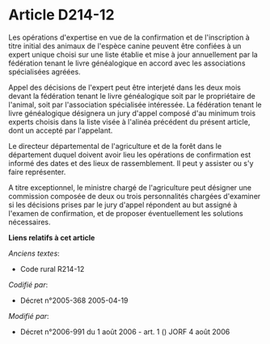 # Article D214-12

Les opérations d'expertise en vue de la confirmation et de l'inscription à titre initial des animaux de l'espèce canine
peuvent être confiées à un expert unique choisi sur une liste établie et mise à jour annuellement par la fédération tenant le
livre généalogique en accord avec les associations spécialisées agréées.

Appel des décisions de l'expert peut être interjeté dans les deux mois devant la fédération tenant le livre généalogique soit
par le propriétaire de l'animal, soit par l'association spécialisée intéressée. La fédération tenant le livre généalogique
désignera un jury d'appel composé d'au minimum trois experts choisis dans la liste visée à l'alinéa précédent du présent
article, dont un accepté par l'appelant.

Le directeur départemental de l'agriculture et de la forêt dans le département duquel doivent avoir lieu les opérations de
confirmation est informé des dates et des lieux de rassemblement. Il peut y assister ou s'y faire représenter.

A titre exceptionnel, le ministre chargé de l'agriculture peut désigner une commission composée de deux ou trois
personnalités chargées d'examiner si les décisions prises par le jury d'appel répondent au but assigné à l'examen de
confirmation, et de proposer éventuellement les solutions nécessaires.

**Liens relatifs à cet article**

_Anciens textes_:

  - Code rural R214-12

_Codifié par_:

  - Décret n°2005-368 2005-04-19

_Modifié par_:

  - Décret n°2006-991 du 1 août 2006 - art. 1 () JORF 4 août 2006
